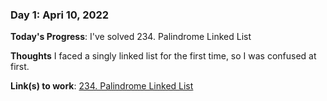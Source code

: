 ### Day 1: Apri 10, 2022

**Today's Progress**: I've solved 234. Palindrome Linked List

**Thoughts** I faced a singly linked list for the first time, so I was confused at first.

**Link(s) to work**: [234. Palindrome Linked List](https://github.com/tsuchi-ken/100-days-of-leetcode/blob/master/codes/Day1_No234-Palindrome-Linked-List.py)
